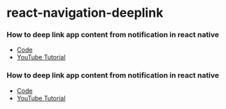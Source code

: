 # react-navigation-deeplink



### How to deep link app content from notification in react native
- [Code](https://github.com/AnkitDroidGit/ReactNative-Deeplink/tree/react-navigation-deeplink)
- [YouTube Tutorial](https://www.youtube.com/watch?v=s8YaclRknYw)

### How to deep link app content from notification in react native
- [Code](https://github.com/AnkitDroidGit/ReactNative-Deeplink/tree/notification-deeplink)
- [YouTube Tutorial](https://www.youtube.com/embed/W4800s7HiOU)
